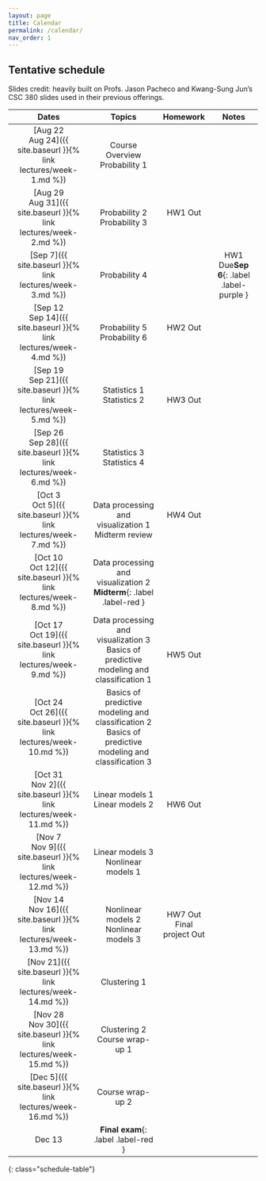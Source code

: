 ```yaml
---
layout: page
title: Calendar
permalink: /calendar/
nav_order: 1
---
```


## Tentative schedule

Slides credit: heavily built on Profs. Jason Pacheco and Kwang-Sung Jun’s CSC 380 slides used in their previous offerings.


| Dates         | Topics                                   | Homework  | Notes                    |
|:-------------:|:----------------------------------------:|:---------:|:------------------------:|
|[Aug 22 <br /> Aug 24]({{ site.baseurl }}{% link lectures/week-1.md %})| Course Overview <br /> Probability 1     |                          |
|[Aug 29 <br />  Aug 31]({{ site.baseurl }}{% link lectures/week-2.md %})  | Probability 2   <br /> Probability 3     |HW1 Out <br/><br/>   | 
| [Sep 7]({{ site.baseurl }}{% link lectures/week-3.md %})  |  Probability 4                            |                       |HW1 Due**Sep 6**{: .label .label-purple }
|[Sep 12 <br /> Sep 14]({{ site.baseurl }}{% link lectures/week-4.md %})  | Probability 5   <br /> Probability 6     |HW2 Out  <br/><br/>        |
|[Sep 19 <br /> Sep 21]({{ site.baseurl }}{% link lectures/week-5.md %})      | Statistics 1    <br /> Statistics 2      |<br/> HW3 Out                       |
|[Sep 26 <br />  Sep 28]({{ site.baseurl }}{% link lectures/week-6.md %})       | Statistics 3    <br />  Statistics 4     |                      |
|[Oct 3 <br /> Oct 5]({{ site.baseurl }}{% link lectures/week-7.md %})    | Data processing and visualization 1   <br />  Midterm review     |HW4 Out  <br/><br/>           |
|[Oct 10 <br /> Oct 12]({{ site.baseurl }}{% link lectures/week-8.md %})      | Data processing and visualization 2 <br /> **Midterm**{: .label .label-red }      |                      |
|[Oct 17 <br /> Oct 19]({{ site.baseurl }}{% link lectures/week-9.md %})     | Data processing and visualization 3   <br /> Basics of predictive modeling and classification 1 | <br/> HW5 Out      |
|[Oct 24  <br />  Oct 26]({{ site.baseurl }}{% link lectures/week-10.md %})       | Basics of predictive modeling and classification 2   <br /> Basics of predictive modeling and classification 3 |                        |
|[Oct 31 <br /> Nov 2]({{ site.baseurl }}{% link lectures/week-11.md %})  | Linear models 1   <br /> Linear models 2 |<br/> HW6 Out                        |
|[Nov 7 <br /> Nov 9]({{ site.baseurl }}{% link lectures/week-12.md %})      | Linear models 3   <br /> Nonlinear models 1  |                        |
|[Nov 14 <br /> Nov 16]({{ site.baseurl }}{% link lectures/week-13.md %})      | Nonlinear models 2   <br /> Nonlinear models 3  |   HW7 Out  <br />  Final project Out                 |
|[Nov 21]({{ site.baseurl }}{% link lectures/week-14.md %})     | Clustering 1  |                      |
|[Nov 28 <br /> Nov 30]({{ site.baseurl }}{% link lectures/week-15.md %})   | Clustering 2  <br />  Course wrap-up 1                    |
|[Dec 5]({{ site.baseurl }}{% link lectures/week-16.md %})   | Course wrap-up  2                     |   |
|Dec 13   | **Final exam**{: .label .label-red }                  |   |




{: class="schedule-table"}
